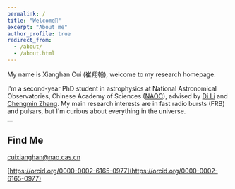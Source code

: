 ```yaml
---
permalink: /
title: "Welcome👋"
excerpt: "About me"
author_profile: true
redirect_from: 
  - /about/
  - /about.html
---
```


My name is Xianghan Cui (崔翔翰), welcome to my research homepage. 

I'm a second-year PhD student in astrophysics at National Astronomical Observatories, Chinese Academy of Sciences ([NAOC](http://english.nao.cas.cn)), advised by [Di Li](http://groups.bao.ac.cn/ism/english/chiefscientist/202204/t20220415_695884.html) and [Chengmin Zhang](https://people.ucas.ac.cn/~zhangcm?language=en). My main research interests are in fast radio bursts (FRB) and pulsars, but I'm curious about everything in the universe.

<img src="https://cuinotes.github.io/images/camp-lightning.jpeg" alt="camp-lightning" style="zoom: 10%;" />



## Find Me

cuixianghan@nao.cas.cn

[https://orcid.org/0000-0002-6165-0977](https://orcid.org/0000-0002-6165-0977)
